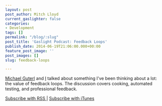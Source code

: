 ```yaml
---
layout: post
post_author: Mitch Lloyd
current_gaslighter: false
categories:
- Development
tags: []
permalink: "/blog/:slug"
post_title: 'Gaslight Podcast: Feedback Loops'
publish_date: 2014-06-19T21:06:00.000+00:00
feature_post_image: ''
post_images: []
slug: feedback-loops

---
```

[Michael Guterl](http://michaelguterl.com/) and [I](http://mitchlloyd.com)
talked about something I've been thinking about a lot: the value of feedback
loops. The discussion covers cooking, automated testing, and professional
feedback.


[Subscribe with RSS ](http://feeds.feedburner.com/gaslightpodcast) | [Subscribe with iTunes](https://itunes.apple.com/us/podcast/gaslight-software-blog/id563643631)